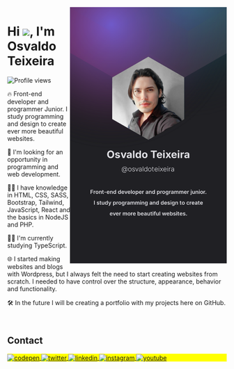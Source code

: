 <img align="right" height="590em" src="https://github.com/osvaldoteixeira/files/blob/main/githubcard-osvaldo-teixeira.svg"/>

<!-- <img align="right" height="590em" src="https://raw.githubusercontent.com/osvaldoteixeira/files/main/imagem-osvaldoteixeira.svg"/> -->

<h1 align="left">Hi <img src="https://raw.githubusercontent.com/kaueMarques/kaueMarques/master/hi.gif" height="30px">, I'm Osvaldo Teixeira</h1>
<p align="left"> <img src="https://komarev.com/ghpvc/?username=osvaldoteixeira&color=blue" alt="Profile views" /> </p>



🔥 Front-end developer and programmer
Junior. I study programming and design
to create ever more beautiful websites. 

🔭 I'm looking for an opportunity in programming and web development.

👨‍💼 I have knowledge in HTML, CSS, SASS, Bootstrap, Tailwind, JavaScript, React and the basics in NodeJS and PHP.

👨‍💻 I'm currently studying TypeScript.

🌐 I started making websites and blogs with Wordpress, but I always felt the need to start creating websites from scratch. I needed to have control over the structure, appearance, behavior and functionality.

🛠️ In the future I will be creating a portfolio with my projects here on GitHub.

<!-- - ▶️ I (not) regularly post videos on [youtube.com/maykbrito](https://youtube.com/maykbrito)

- 💬 Ask me about **JavaScript, HTML, CSS, SQL, Node.JS**

- ⚡ Fun fact **Oneye 😜**

- 👨‍💻 More at [maykbrito.dev](https://maykbrito.dev) -->

<!--

<br><br>

## 🛠 &nbsp;Tech Stack

![JavaScript](https://img.shields.io/badge/-JavaScript-05122A?style=flat&logo=javascript)&nbsp;
![Node.js](https://img.shields.io/badge/-Node.js-05122A?style=flat&logo=node.js)&nbsp;
![HTML](https://img.shields.io/badge/-HTML-05122A?style=flat&logo=HTML5)&nbsp;
![CSS](https://img.shields.io/badge/-CSS-05122A?style=flat&logo=CSS3&logoColor=1572B6)&nbsp;
![React](https://img.shields.io/badge/-React-05122A?style=flat&logo=react)&nbsp;
![Git](https://img.shields.io/badge/-Git-05122A?style=flat&logo=git)&nbsp;
![GitHub](https://img.shields.io/badge/-GitHub-05122A?style=flat&logo=github)&nbsp;
![Markdown](https://img.shields.io/badge/-Markdown-05122A?style=flat&logo=markdown)&nbsp;
![Visual Studio Code](https://img.shields.io/badge/-Visual%20Studio%20Code-05122A?style=flat&logo=visual-studio-code&logoColor=007ACC)&nbsp;
![PostgreSQL](https://img.shields.io/badge/-PostgreSQL-05122A?style=flat&logo=postgresql)&nbsp;
![SQLite](https://img.shields.io/badge/-SQLite-05122A?style=flat&logo=sqlite)&nbsp;

<br><br>

## ⚙️ &nbsp;GitHub Analytics

<p align="left">
<img width="530em" src="https://github-readme-stats.vercel.app/api?username=maykbrito&show_icons=true&theme=vision-friendly-dark" alt="maykbrito's stats"/>
<img width="530em" src="https://github-readme-stats.vercel.app/api/top-langs/?username=maykbrito&layout=compact&theme=vision-friendly-dark" alt="maykbrito's most languages"/>
</p>
-->
<br>

## Contact

<p align="left" style="background:yellow">
<a href="https://codepen.io/osvaldoteixeira" target="_blank">
  <img align="center" src="https://img.shields.io/badge/-osvaldoteixeira-05122A?style=flat&logo=codepen" alt="codepen"/>
</a>
<a href="https://twitter.com/osvaldobtjr" target="_blank">
  <img align="center" src="https://img.shields.io/badge/-osvaldobtjr-05122A?style=flat&logo=twitter" alt="twitter"/>  
</a>
<a href="https://www.linkedin.com/in/osvaldobtjr" target="_blank">
  <img align="center" src="https://img.shields.io/badge/-osvaldobtjr-05122A?style=flat&logo=linkedin" alt="linkedin"/>
</a>
<a href="https://www.instagram.com/osvaldobtjr" target="_blank">
 <img align="center" src="https://img.shields.io/badge/-osvaldobtjr-05122A?style=flat&logo=instagram" alt="instagram"/>
</a>
<!--<a href="https://www.youtube.com/@osvaldobtjr" target="_blank">
 <img align="center" src="https://img.shields.io/badge/-osvaldobtjr-05122A?style=flat&logo=youtube" alt="youtube"/>
</a>-->
<a href="https://mailto:seuendereço@gmail.com" target="_blank">
 <img align="center" src="https://img.shields.io/badge/-email-05122A?style=flat&logo=gmail" alt="youtube"/>
</a>
</p>

<!--

<img width="490em" src="https://github-readme-twitter-gazf.vercel.app/api?id=maykbrito&layout=wide&show_reply=off&show_retweet=off" />


**maykbrito/maykbrito** is a ✨ _special_ ✨ repository because its `README.md` (this file) appears on your GitHub profile.

Here are some ideas to get you started:

- 🔭 I’m currently working on ...
- 🌱 I’m currently learning ...
- 👯 I’m looking to collaborate on ...
- 🤔 I’m looking for help with ...
- 💬 Ask me about ...
- 📫 How to reach me: ...
- 😄 Pronouns: ...
- ⚡ Fun fact: ...
-->
